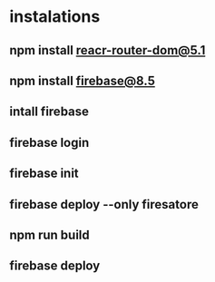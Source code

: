 # instalations 

## npm install reacr-router-dom@5.1
## npm install firebase@8.5

## intall firebase

## firebase login
## firebase init
## firebase deploy --only firesatore
## npm run build
## firebase deploy
 